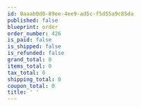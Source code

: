 ```yaml
---
id: 0aaab0d0-89ee-4ee9-ad5c-f5d55a9c85da
published: false
blueprint: order
order_number: 426
is_paid: false
is_shipped: false
is_refunded: false
grand_total: 0
items_total: 0
tax_total: 0
shipping_total: 0
coupon_total: 0
title: ' '
---
```

